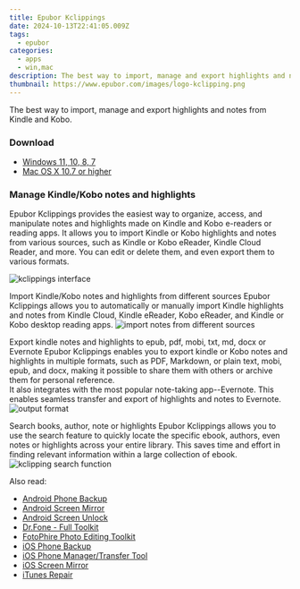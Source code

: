 ```yaml
---
title: Epubor Kclippings
date: 2024-10-13T22:41:05.009Z
tags: 
  - epubor
categories: 
  - apps
  - win,mac
description: The best way to import, manage and export highlights and notes from Kindle and Kobo.
thumbnail: https://www.epubor.com/images/logo-kclipping.png
---
```


The best way to import, manage and export highlights and notes from Kindle and Kobo.

### Download

- [Windows 11, 10, 8, 7](https://secure.2checkout.com/order/checkout.php?QTY=1&AFFILIATE=108875&CART=1&CARD=2&DESIGN_TYPE=2&CURRENCY=USD&ORDERSTYLE=nLWooJa5iLg=&PAY_TYPE=PAYPAL&PRODS=40935788&OPTIONS40935788=LicenseALife)
- [Mac OS X 10.7 or higher](https://secure.2checkout.com/order/checkout.php?QTY=1&AFFILIATE=108875&CART=1&CARD=2&DESIGN_TYPE=2&CURRENCY=USD&ORDERSTYLE=nLWooJa5iLg=&PAY_TYPE=PAYPAL&PRODS=40935810&OPTIONS40935810=LicenseALife)

### Manage Kindle/Kobo notes and highlights

Epubor Kclippings provides the easiest way to organize, access, and manipulate notes and highlights made on Kindle and Kobo e-readers or reading apps. It allows you to import Kindle or Kobo highlights and notes from various sources, such as Kindle or Kobo eReader, Kindle Cloud Reader, and more. You can edit or delete them, and even export them to various formats.

![kclippings interface](https://www.epubor.com/kclippings.htmlimages/klcipping-interface.png)

Import Kindle/Kobo notes and highlights from different sources Epubor Kclippings allows you to automatically or manually import Kindle highlights and notes from Kindle Cloud, Kindle eReader, Kobo eReader, and Kindle or Kobo desktop reading apps. ![import notes from different sources](https://www.epubor.com/images/import-note-different-source.png)

Export kindle notes and highlights to epub, pdf, mobi, txt, md, docx or Evernote Epubor Kclippings enables you to export kindle or Kobo notes and highlights in multiple formats, such as PDF, Markdown, or plain text, mobi, epub, and docx, making it possible to share them with others or archive them for personal reference.  
It also integrates with the most popular note-taking app--Evernote. This enables seamless transfer and export of highlights and notes to Evernote. ![output format](https://www.epubor.com/kclippings.htmlimages/kclippings-feature-export-format.png)

Search books, author, note or highlights Epubor Kclippings allows you to use the search feature to quickly locate the specific ebook, authors, even notes or highlights across your entire library. This saves time and effort in finding relevant information within a large collection of ebook. ![kclipping search function](https://www.epubor.com/images/search-author-highlights-1.png)

<ins class="adsbygoogle"
      style="display:block"
      data-ad-client="ca-pub-7571918770474297"
      data-ad-slot="8358498916"
      data-ad-format="auto"
      data-full-width-responsive="true"></ins>

<span class="atpl-alsoreadstyle">Also read:</span>
<div><ul>
<li><a href="https://tools.techidaily.com/wondershare/drfone/android-backup-and-restore/"><u>Android Phone Backup</u></a></li>
<li><a href="https://tools.techidaily.com/wondershare/drfone/android-screen-mirror/"><u>Android Screen Mirror</u></a></li>
<li><a href="https://tools.techidaily.com/wondershare/drfone/unlock-android-screen/"><u>Android Screen Unlock</u></a></li>
<li><a href="https://tools.techidaily.com/wondershare/drfone/drfone-toolkit/"><u>Dr.Fone - Full Toolkit</u></a></li>
<li><a href="https://tools.techidaily.com/wondershare/photo/download/"><u>FotoPhire Photo Editing Toolkit</u></a></li>
<li><a href="https://tools.techidaily.com/wondershare/drfone/iphone-backup-and-restore/"><u>iOS Phone Backup</u></a></li>
<li><a href="https://tools.techidaily.com/wondershare/drfone/iphone-transfer/"><u>iOS Phone Manager/Transfer Tool</u></a></li>
<li><a href="https://tools.techidaily.com/wondershare/drfone/ios-screen-mirror/"><u>iOS Screen Mirror</u></a></li>
<li><a href="https://tools.techidaily.com/wondershare/drfone/itunes-repair/"><u>iTunes Repair</u></a></li>
</ul></div>

